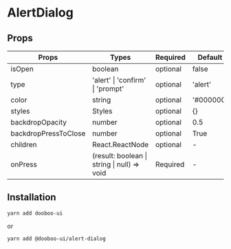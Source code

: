 # AlertDialog

## Props

| Props                | Types                                       | Required | Default   |
| -------------------- | ------------------------------------------- | -------- | --------- |
| isOpen               | boolean                                     | optional | false     |
| type                 | 'alert' \| 'confirm' \| 'prompt'            | optional | 'alert'   |
| color                | string                                      | optional | '#000000' |
| styles               | Styles                                      | optional | {}        |
| backdropOpacity      | number                                      | optional | 0.5       |
| backdropPressToClose | number                                      | optional | True      |
| children             | React.ReactNode                             | optional | -         |
| onPress              | (result: boolean \| string \| null) => void | Required | -         |

## Installation

```
yarn add dooboo-ui
```

or

```
yarn add @dooboo-ui/alert-dialog
```
